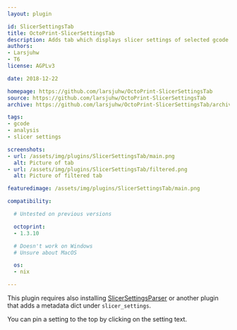 ```yaml
---
layout: plugin

id: SlicerSettingsTab
title: OctoPrint-SlicerSettingsTab
description: Adds tab which displays slicer settings of selected gcode file.
authors:
- Larsjuhw
- T6
license: AGPLv3

date: 2018-12-22

homepage: https://github.com/larsjuhw/OctoPrint-SlicerSettingsTab
source: https://github.com/larsjuhw/OctoPrint-SlicerSettingsTab
archive: https://github.com/larsjuhw/OctoPrint-SlicerSettingsTab/archive/master.zip

tags:
- gcode
- analysis
- slicer settings

screenshots:
- url: /assets/img/plugins/SlicerSettingsTab/main.png
  alt: Picture of tab
- url: /assets/img/plugins/SlicerSettingsTab/filtered.png
  alt: Picture of filtered tab

featuredimage: /assets/img/plugins/SlicerSettingsTab/main.png

compatibility:

  # Untested on previous versions

  octoprint:
  - 1.3.10

  # Doesn't work on Windows
  # Unsure about MacOS

  os:
  - nix

---
```


This plugin requires also installing [SlicerSettingsParser](/plugins/SlicerSettingsParser)
or another plugin that adds a metadata dict under `slicer_settings`.

You can pin a setting to the top by clicking on the setting text.